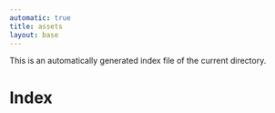 ```yaml
---
automatic: true
title: assets
layout: base
---
```


This is an automatically generated index file of the current directory.

# Index
